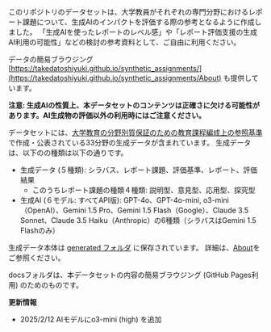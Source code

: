 このリポジトリのデータセットは、大学教員がそれぞれの専門分野におけるレポート課題について、生成AIのインパクトを評価する際の参考となるように作成しました。
「生成AIを使ったレポートのレベル感」や「レポート評価支援の生成AI利用の可能性」などの検討の参考資料として、ご自由に利用ください。

データの簡易ブラウジング [https://takedatoshiyuki.github.io/synthetic_assignments/](https://takedatoshiyuki.github.io/synthetic_assignments/About) も提供しています。

**注意: 生成AIの性質上、本データセットのコンテンツは正確さに欠ける可能性があります。AI生成物の評価以外の利用時にはご注意ください。**

データセットには、[大学教育の分野別質保証のための教育課程編成上の参照基準](https://www.scj.go.jp/ja/member/iinkai/daigakuhosyo/daigakuhosyo.html) で作成・公表されている33分野の生成データが含まれています。
生成データは、以下のの種類は以下の通りです。

- 生成データ (５種類): シラバス、レポート課題、評価基準、レポート、評価結果
  - このうちレポート課題の種類４種類: 説明型、意見型、応用型、探究型
- 生成AI (６モデル: すべてAPI版): GPT-4o、GPT-4o-mini, o3-mini（OpenAI）、Gemini 1.5 Pro、Gemini 1.5 Flash（Google）、Claude 3.5 Sonnet、Claude 3.5 Haiku（Anthropic）の6種類（シラバスはGemini 1.5 Flashのみ）

生成データ本体は [generated フォルダ](https://github.com/takedatoshiyuki/synthetic_assignments/main/generated) に保存されています。
詳細は、[About](https://takedatoshiyuki.github.io/synthetic_assignments/About)をご参照ください。

docsフォルダは、本データセットの内容の簡易ブラウジング (GitHub Pages利用) のためのものです。

**更新情報**

- 2025/2/12  AIモデルにo3-mini (high) を追加

